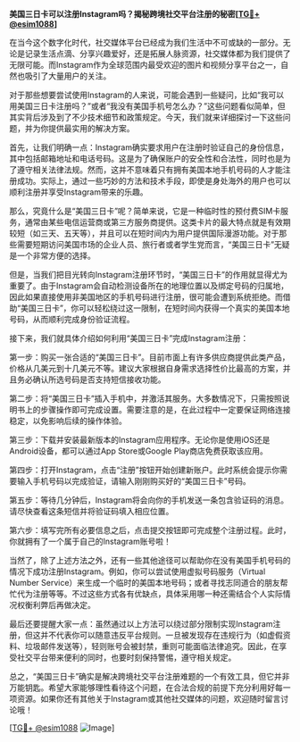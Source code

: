 **美国三日卡可以注册Instagram吗？揭秘跨境社交平台注册的秘密[[TG💪+ @esim1088](https://t.me/s/esim1088)]**

在当今这个数字化时代，社交媒体平台已经成为我们生活中不可或缺的一部分。无论是记录生活点滴、分享兴趣爱好，还是拓展人脉资源，社交媒体都为我们提供了无限可能。而Instagram作为全球范围内最受欢迎的图片和视频分享平台之一，自然也吸引了大量用户的关注。

对于那些想要尝试使用Instagram的人来说，可能会遇到一些疑问，比如“我可以用美国三日卡注册吗？”或者“我没有美国手机号怎么办？”这些问题看似简单，但其实背后涉及到了不少技术细节和政策规定。今天，我们就来详细探讨一下这些问题，并为你提供最实用的解决方案。

首先，让我们明确一点：Instagram确实要求用户在注册时验证自己的身份信息，其中包括邮箱地址和电话号码。这是为了确保账户的安全性和合法性，同时也是为了遵守相关法律法规。然而，这并不意味着只有拥有美国本地手机号码的人才能注册成功。实际上，通过一些巧妙的方法和技术手段，即使是身处海外的用户也可以顺利注册并享受Instagram带来的乐趣。

那么，究竟什么是“美国三日卡”呢？简单来说，它是一种临时性的预付费SIM卡服务，通常由某些电信运营商或第三方服务商提供。这类卡片的最大特点就是有效期较短（如三天、五天等），并且可以在短时间内为用户提供国际漫游功能。对于那些需要短期访问美国市场的企业人员、旅行者或者学生党而言，“美国三日卡”无疑是一个非常方便的选择。

但是，当我们把目光转向Instagram注册环节时，“美国三日卡”的作用就显得尤为重要了。由于Instagram会自动检测设备所在的地理位置以及绑定号码的归属地，因此如果直接使用非美国地区的手机号码进行注册，很可能会遭到系统拒绝。而借助“美国三日卡”，你可以轻松绕过这一限制，在短时间内获得一个真实的美国本地号码，从而顺利完成身份验证流程。

接下来，我们就具体介绍如何利用“美国三日卡”完成Instagram注册：

第一步：购买一张合适的“美国三日卡”。目前市面上有许多供应商提供此类产品，价格从几美元到十几美元不等。建议大家根据自身需求选择性价比最高的方案，并且务必确认所选号码是否支持短信接收功能。

第二步：将“美国三日卡”插入手机中，并激活其服务。大多数情况下，只需按照说明书上的步骤操作即可完成设置。需要注意的是，在此过程中一定要保证网络连接稳定，以免影响后续的操作体验。

第三步：下载并安装最新版本的Instagram应用程序。无论你是使用iOS还是Android设备，都可以通过App Store或Google Play商店免费获取该应用。

第四步：打开Instagram，点击“注册”按钮开始创建新账户。此时系统会提示你需要输入手机号码以完成验证，请输入刚刚购买好的“美国三日卡”号码。

第五步：等待几分钟后，Instagram将会向你的手机发送一条包含验证码的消息。请尽快查看这条短信并将验证码填入相应位置。

第六步：填写完所有必要信息之后，点击提交按钮即可完成整个注册过程。此时，你就拥有了一个属于自己的Instagram账号啦！

当然了，除了上述方法之外，还有一些其他途径可以帮助你在没有美国手机号码的情况下成功注册Instagram。例如，你可以尝试使用虚拟号码服务（Virtual Number Service）来生成一个临时的美国本地号码；或者寻找志同道合的朋友帮忙代为注册等等。不过这些方式各有优缺点，具体采用哪一种还需结合个人实际情况权衡利弊后再做决定。

最后还要提醒大家一点：虽然通过以上方法可以绕过部分限制实现Instagram注册，但这并不代表你可以随意违反平台规则。一旦被发现存在违规行为（如虚假资料、垃圾邮件发送等），轻则账号会被封禁，重则可能面临法律追究。因此，在享受社交平台带来便利的同时，也要时刻保持警惕，遵守相关规定。

总之，“美国三日卡”确实是解决跨境社交平台注册难题的一个有效工具，但它并非万能钥匙。希望大家能够理性看待这个问题，在合法合规的前提下充分利用好每一项资源。如果你还有其他关于Instagram或其他社交媒体的问题，欢迎随时留言讨论哦！

[[TG💪+ @esim1088](https://t.me/s/esim1088) ![Image](https://i.postimg.cc/4NQfJmqS/Snipaste-2025-05-13-00-14-12.png)]